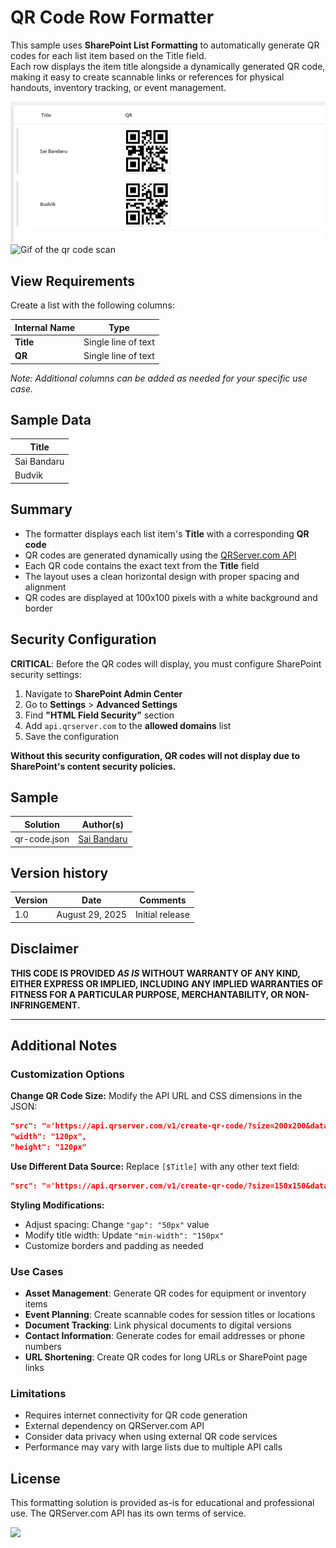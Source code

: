 # QR Code Row Formatter

This sample uses **SharePoint List Formatting** to automatically generate QR codes for each list item based on the Title field.  
Each row displays the item title alongside a dynamically generated QR code, making it easy to create scannable links or references for physical handouts, inventory tracking, or event management.

![screenshot of the sample](./assets/screenshot.png)
![Gif of the qr code scan](./assets/qr.gif)

## View Requirements

Create a list with the following columns:

| Internal Name   | Type               |
|-----------------|--------------------|
| **Title**       | Single line of text|
| **QR**          | Single line of text|

*Note: Additional columns can be added as needed for your specific use case.*

## Sample Data

| Title                    |
|--------------------------|
| Sai Bandaru              |
| Budvik                   |

## Summary

- The formatter displays each list item's **Title** with a corresponding **QR code**
- QR codes are generated dynamically using the [QRServer.com API](https://goqr.me/api/)
- Each QR code contains the exact text from the **Title** field
- The layout uses a clean horizontal design with proper spacing and alignment
- QR codes are displayed at 100x100 pixels with a white background and border

## Security Configuration

**CRITICAL**: Before the QR codes will display, you must configure SharePoint security settings:

1. Navigate to **SharePoint Admin Center**
2. Go to **Settings** > **Advanced Settings**  
3. Find **"HTML Field Security"** section
4. Add `api.qrserver.com` to the **allowed domains** list
5. Save the configuration

**Without this security configuration, QR codes will not display due to SharePoint's content security policies.**

## Sample

Solution|Author(s)
--------|---------
qr-code.json | [Sai Bandaru](https://github.com/saiiiiiii)

## Version history

Version|Date|Comments
-------|----|--------
1.0|August 29, 2025|Initial release

## Disclaimer
**THIS CODE IS PROVIDED *AS IS* WITHOUT WARRANTY OF ANY KIND, EITHER EXPRESS OR IMPLIED, INCLUDING ANY IMPLIED WARRANTIES OF FITNESS FOR A PARTICULAR PURPOSE, MERCHANTABILITY, OR NON-INFRINGEMENT.**

---

## Additional Notes

### Customization Options

**Change QR Code Size:**
Modify the API URL and CSS dimensions in the JSON:
```json
"src": "='https://api.qrserver.com/v1/create-qr-code/?size=200x200&data=' + [$Title]",
"width": "120px",
"height": "120px"
```

**Use Different Data Source:**
Replace `[$Title]` with any other text field:
```json
"src": "='https://api.qrserver.com/v1/create-qr-code/?size=150x150&data=' + [$Description]"
```

**Styling Modifications:**
- Adjust spacing: Change `"gap": "50px"` value
- Modify title width: Update `"min-width": "150px"`
- Customize borders and padding as needed

### Use Cases
- **Asset Management**: Generate QR codes for equipment or inventory items
- **Event Planning**: Create scannable codes for session titles or locations  
- **Document Tracking**: Link physical documents to digital versions
- **Contact Information**: Generate codes for email addresses or phone numbers
- **URL Shortening**: Create QR codes for long URLs or SharePoint page links

### Limitations
- Requires internet connectivity for QR code generation
- External dependency on QRServer.com API
- Consider data privacy when using external QR code services
- Performance may vary with large lists due to multiple API calls

## License
This formatting solution is provided as-is for educational and professional use. The QRServer.com API has its own terms of service.

<img src="https://pnptelemetry.azurewebsites.net/list-formatting/view-samples/qr-code" />